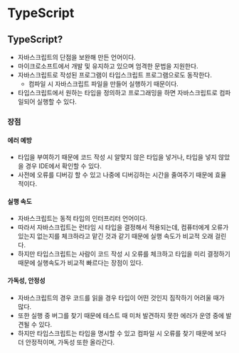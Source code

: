 # TypeScript
## TypeScript?
* 자바스크립트의 단점을 보완해 만든 언어이다.
* 마이크로소프트에서 개발 및 유지하고 있으며 엄격한 문법을 지원한다.
* 자바스크립트로 작성된 프로그램이 타입스크립트 프로그램으로도 동작한다.
  * 컴파일 시 자바스크립트 파일을 만들어 실행하기 때문이다.
* 타입스크립트에서 원하는 타입을 정의하고 프로그래밍을 하면 자바스크립트로 컴파일되어 실행할 수 있다.

### 장점
#### 에러 예방
* 타입을 부여하기 때문에 코드 작성 시 알맞지 않은 타입을 넣거나, 타입을 넣지 않았을 경우 IDE에서 확인할 수 있다.
* 사전에 오류를 디버깅 할 수 있고 나중에 디버깅하는 시간을 줄여주기 때문에 효율적이다.

#### 실행 속도
* 자바스크립트는 동적 타입의 인터프리터 언어이다.
* 따라서 자바스크립트는 런타임 시 타입을 결정해서 적용되는데, 컴퓨터에게 오류가 있는지 없는지를 체크하라고 맡긴 것과 같기 때문에 실행 속도가 비교적 오래 걸린다.
* 하지만 타입스크립트는 사람이 코드 작성 시 오류를 체크하고 타입을 미리 결정하기 때문에 실행속도가 비교적 빠르다는 장점이 있다.

#### 가독성, 안정성
* 자바스크립트의 경우 코드를 읽을 경우 타입이 어떤 것인지 짐작하기 어려울 때가 많다.
* 또한 실행 중 버그를 찾기 때문에 테스트 때 미처 발견하지 못한 에러가 운영 중에 발견될 수 있다.
* 하지만 타입스크립트는 타입을 명시할 수 있고 컴파일 시 오류를 찾기 때문에 보다 더 안정적이며, 가독성 또한 올라간다.